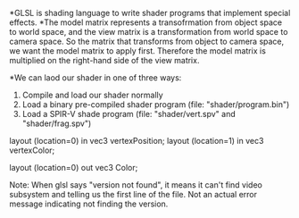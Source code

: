 *GLSL is shading language to write shader programs that implement special effects.
*The model matrix represents a transofrmation from object space to world space, and the view matrix is a transformation from
world space to camera space. So the matrix that transforms from object to camera space, we want the model matrix to apply first. Therefore
the model matrix is multiplied on the right-hand side of the view matrix.

*We can laod our shader in one of three ways:
1) Compile and load our shader normally
2) Load a binary pre-compiled shader program   (file: "shader/program.bin")
3) Load a SPIR-V shade program  (file: "shader/vert.spv" and "shader/frag.spv")


layout (location=0) in vec3 vertexPosition;
layout (location=1) in vec3 vertexColor;

layout (location=0) out vec3 Color;

Note: When glsl says "version not found", it means it can't find video subsystem and
telling us the first line of the file. Not an actual error message indicating not finding
the version.
